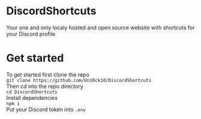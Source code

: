 # DiscordShortcuts
Your one and only localy hosted and open source website with shortcuts for your Discord profile

# Get started
To get started first clone the repo <br/>
`git clone https://github.com/Un10ck3d/DiscordShortcuts` <br/>
Then cd into the repo directory <br/>
`cd DiscordShortcuts` <br/>
Install dependencies <br/>
`npm i` <br/>
Put your Discord token into `.env`
